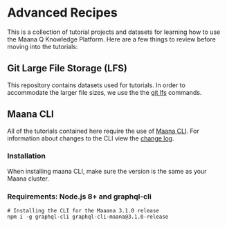 # Advanced Recipes

This is a collection of tutorial projects and datasets for learning how to use the Maana Q Knowledge Platform.  Here are a few things to review before moving into the tutorials:

## Git Large File Storage \(LFS\)

This repository contains datasets used for tutorials. In order to accommodate the larger file sizes, we use the the [git lfs](https://git-lfs.github.com/) commands.

## Maana CLI

All of the tutorials contained here require the use of [Maana CLI](https://www.npmjs.com/package/graphql-cli-maana). For information about changes to the CLI view the [change log](https://github.com/maana-io/Q-cli/blob/master/Changelog.md).

### Installation

When installing maana CLI, make sure the version is the same as your Maana cluster.

### **Requirements:** Node.js 8+ and graphql-cli

```
# Installing the CLI for the Maaana 3.1.0 release
npm i -g graphql-cli graphql-cli-maana@3.1.0-release
```

